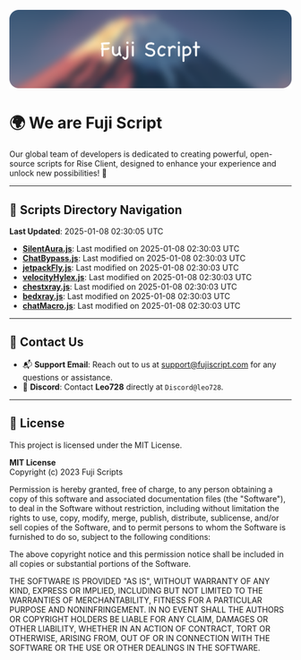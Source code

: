 ![Banner](.github/b.webp)

# 🌍 **We are Fuji Script**

Our global team of developers is dedicated to creating powerful, open-source scripts for Rise Client, designed to enhance your experience and unlock new possibilities! 🌟

---
<!-- SCRIPTS_NAVIGATION_START -->
## 📂 **Scripts Directory Navigation**

**Last Updated**: 2025-01-08 02:30:05 UTC

- **[SilentAura.js](scripts/SilentAura.js)**: Last modified on 2025-01-08 02:30:03 UTC
- **[ChatBypass.js](scripts/ChatBypass.js)**: Last modified on 2025-01-08 02:30:03 UTC
- **[jetpackFly.js](scripts/jetpackFly.js)**: Last modified on 2025-01-08 02:30:03 UTC
- **[velocityHylex.js](scripts/velocityHylex.js)**: Last modified on 2025-01-08 02:30:03 UTC
- **[chestxray.js](scripts/chestxray.js)**: Last modified on 2025-01-08 02:30:03 UTC
- **[bedxray.js](scripts/bedxray.js)**: Last modified on 2025-01-08 02:30:03 UTC
- **[chatMacro.js](scripts/chatMacro.js)**: Last modified on 2025-01-08 02:30:03 UTC

<!-- SCRIPTS_NAVIGATION_END -->

---

## 💬 **Contact Us**  
- 📬 **Support Email**: Reach out to us at [support@fujiscript.com](mailto:support@fujiscript.com) for any questions or assistance.  
- 💬 **Discord**: Contact **Leo728** directly at `Discord@leo728`.

---

## 📜 **License**

This project is licensed under the MIT License.  

**MIT License**  
Copyright (c) 2023 Fuji Scripts  

Permission is hereby granted, free of charge, to any person obtaining a copy of this software and associated documentation files (the "Software"), to deal in the Software without restriction, including without limitation the rights to use, copy, modify, merge, publish, distribute, sublicense, and/or sell copies of the Software, and to permit persons to whom the Software is furnished to do so, subject to the following conditions:  

The above copyright notice and this permission notice shall be included in all copies or substantial portions of the Software.  

THE SOFTWARE IS PROVIDED "AS IS", WITHOUT WARRANTY OF ANY KIND, EXPRESS OR IMPLIED, INCLUDING BUT NOT LIMITED TO THE WARRANTIES OF MERCHANTABILITY, FITNESS FOR A PARTICULAR PURPOSE AND NONINFRINGEMENT. IN NO EVENT SHALL THE AUTHORS OR COPYRIGHT HOLDERS BE LIABLE FOR ANY CLAIM, DAMAGES OR OTHER LIABILITY, WHETHER IN AN ACTION OF CONTRACT, TORT OR OTHERWISE, ARISING FROM, OUT OF OR IN CONNECTION WITH THE SOFTWARE OR THE USE OR OTHER DEALINGS IN THE SOFTWARE.  
